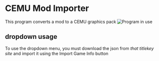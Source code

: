 # CEMU Mod Importer
 This program converts a mod to a CEMU graphics pack
 ![Program in use](https://github.com/mrbob312/CEMU-Mod-Importer/blob/master/Github_Images/program.png?raw=true)
## dropdown usage
To use the dropdown menu, you must download the json from *that titlekey site* and import it using the Import Game Info button
